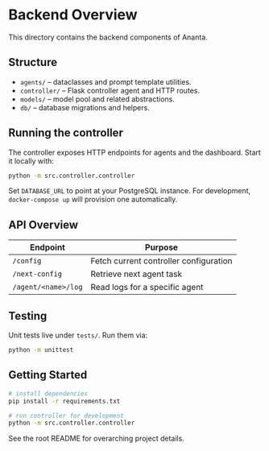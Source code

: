# Backend Overview

This directory contains the backend components of Ananta.

## Structure

- `agents/` – dataclasses and prompt template utilities.
- `controller/` – Flask controller agent and HTTP routes.
- `models/` – model pool and related abstractions.
- `db/` – database migrations and helpers.

## Running the controller

The controller exposes HTTP endpoints for agents and the dashboard. Start it locally with:

```bash
python -m src.controller.controller
```

Set `DATABASE_URL` to point at your PostgreSQL instance. For development, `docker-compose up` will provision one automatically.
## API Overview

| Endpoint | Purpose |
|----------|---------|
| `/config` | Fetch current controller configuration |
| `/next-config` | Retrieve next agent task |
| `/agent/<name>/log` | Read logs for a specific agent |


## Testing

Unit tests live under `tests/`. Run them via:

```bash
python -m unittest
```

## Getting Started

```bash
# install dependencies
pip install -r requirements.txt

# run controller for development
python -m src.controller.controller
```

See the root README for overarching project details.
